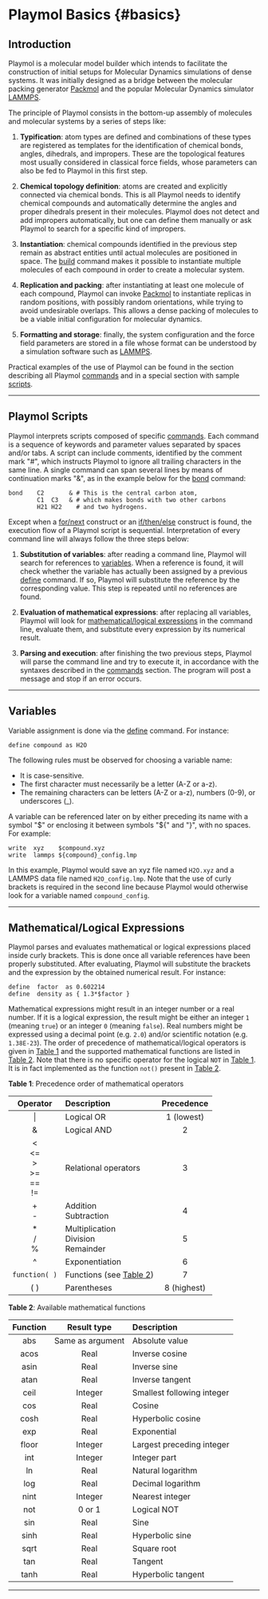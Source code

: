 Playmol Basics      {#basics}
==============

Introduction
----------------------------------------------------------------------------------------------------

Playmol is a molecular model builder which intends to facilitate the construction of initial setups
for Molecular Dynamics simulations of dense systems. It was initially designed as a bridge between
the molecular packing generator [Packmol] and the popular Molecular Dynamics simulator [LAMMPS].

The principle of Playmol consists in the bottom-up assembly of molecules and molecular systems by a
series of steps like:

1. __Typification__: atom types are defined and combinations of these types are registered as
templates for the identification of chemical bonds, angles, dihedrals, and impropers. These are the
topological features most usually considered in classical force fields, whose parameters can also be
fed to Playmol in this first step.

2. __Chemical topology definition__: atoms are created and explicitly connected via chemical bonds.
This is all Playmol needs to identify chemical compounds and automatically determine the angles and
proper dihedrals present in their molecules. Playmol does not detect and add impropers
automatically, but one can define them manually or ask Playmol to search for a specific kind of
impropers.

3. __Instantiation__: chemical compounds identified in the previous step remain as abstract entities
until actual molecules are positioned in space. The [build] command makes it possible to instantiate
multiple molecules of each compound in order to create a molecular system.

4. __Replication and packing__: after instantiating at least one molecule of each compound, Playmol
can invoke [Packmol] to instantiate replicas in random positions, with possibly random orientations,
while trying to avoid undesirable overlaps. This allows a dense packing of molecules to be a viable
initial configuration for molecular dynamics.

5. __Formatting and storage__: finally, the system configuration and the force field parameters are
stored in a file whose format can be understood by a simulation software such as [LAMMPS].

Practical examples of the use of Playmol can be found in the section describing all Playmol
[commands] and in a special section with sample [scripts].


----------------------------------------------------------------------------------------------------
Playmol Scripts
----------------------------------------------------------------------------------------------------

Playmol interprets scripts composed of specific [commands]. Each command is a sequence of keywords
and parameter values separated by spaces and/or tabs. A script can include comments, identified by
the comment mark "#", which instructs Playmol to ignore all trailing characters in the same line. A
single command can span several lines by means of continuation marks "&", as in the example below
for the [bond] command:

~~~~~~~~~~~~~~~~~~~~~~~~~~~~~~~~~~~~~~~~~~~~~~~~~~~~~~~~~~~~~~~~~~~~~~~~~~~~~~~~
bond	C2       & # This is the central carbon atom,
    	C1  C3   & # which makes bonds with two other carbons
    	H21 H22    # and two hydrogens.
~~~~~~~~~~~~~~~~~~~~~~~~~~~~~~~~~~~~~~~~~~~~~~~~~~~~~~~~~~~~~~~~~~~~~~~~~~~~~~~~

Except when a [for/next] construct or an [if/then/else] construct is found, the execution flow of a
Playmol script is sequential. Interpretation of every command line will always follow the three
steps below:

1. __Substitution of variables__: after reading a command line, Playmol will search for references
to [variables]. When a reference is found, it will check whether the variable has actually been
assigned by a previous [define] command. If so, Playmol will substitute the reference by the
corresponding value. This step is repeated until no references are found.

2. __Evaluation of mathematical expressions__: after replacing all variables, Playmol will look for
[mathematical/logical expressions](basics.html#math) in the command line, evaluate them, and substitute
every expression by its numerical result.

3. __Parsing and execution__: after finishing the two previous steps, Playmol will parse the command
line and try to execute it, in accordance with the syntaxes described in the [commands] section. The
program will post a message and stop if an error occurs.


----------------------------------------------------------------------------------------------------
<a name="variables"></a>
Variables
----------------------------------------------------------------------------------------------------

Variable assignment is done via the [define] command. For instance:

~~~~~~~~~~~~~~~~~~~~~~~~~~~~~~~~~~~~~~~~~~~~~~~~~~~~~~~~~~~~~~~~~~~~~~~~~~~~~~~~
define compound as H2O
~~~~~~~~~~~~~~~~~~~~~~~~~~~~~~~~~~~~~~~~~~~~~~~~~~~~~~~~~~~~~~~~~~~~~~~~~~~~~~~~

The following rules must be observed for choosing a variable name:

* It is case-sensitive.
* The first character must necessarily be a letter (A-Z or a-z).
* The remaining characters can be letters (A-Z or a-z), numbers (0-9), or underscores (_).

A variable can be referenced later on by either preceding its name with a symbol "$" or enclosing it
between symbols "${" and "}", with no spaces. For example:

~~~~~~~~~~~~~~~~~~~~~~~~~~~~~~~~~~~~~~~~~~~~~~~~~~~~~~~~~~~~~~~~~~~~~~~~~~~~~~~~
write  xyz    $compound.xyz
write  lammps ${compound}_config.lmp
~~~~~~~~~~~~~~~~~~~~~~~~~~~~~~~~~~~~~~~~~~~~~~~~~~~~~~~~~~~~~~~~~~~~~~~~~~~~~~~~

In this example, Playmol would save an xyz file named `H2O.xyz` and a LAMMPS data file named
`H2O_config.lmp`. Note that the use of curly brackets is required in the second line because Playmol
would otherwise look for a variable named `compound_config`.


----------------------------------------------------------------------------------------------------
<a name="math"></a>
Mathematical/Logical Expressions
----------------------------------------------------------------------------------------------------

Playmol parses and evaluates mathematical or logical expressions placed inside curly brackets. This
is done once all variable references have been properly substituted. After evaluating, Playmol will
substitute the brackets and the expression by the obtained numerical result. For instance:

~~~~~~~~~~~~~~~~~~~~~~~~~~~~~~~~~~~~~~~~~~~~~~~~~~~~~~~~~~~~~~~~~~~~~~~~~~~~~~~~
define  factor  as 0.602214
define  density as { 1.3*$factor }
~~~~~~~~~~~~~~~~~~~~~~~~~~~~~~~~~~~~~~~~~~~~~~~~~~~~~~~~~~~~~~~~~~~~~~~~~~~~~~~~

Mathematical expressions might result in an integer number or a real number. If it is a logical
expression, the result might be either an integer `1` (meaning `true`) or an integer `0` (meaning
`false`). Real numbers might be expressed using a decimal point (e.g. `2.0`) and/or scientific
notation (e.g. `1.38E-23`). The order of precedence of mathematical/logical operators is given in
[Table 1] and the supported mathematical functions are listed in [Table 2]. Note that there is no
specific operator for the logical `NOT` in [Table 1]. It is in fact implemented as the function
`not()` present in [Table 2].

<a name="Table_1"></a> **Table 1**: Precedence order of mathematical operators

| Operator                                 | Description                             | Precedence  |
|:----------------------------------------:|:----------------------------------------|:-----------:|
| \|                                       | Logical OR                              | 1 (lowest)  |
| \&                                       | Logical AND                             | 2           |
| < <br> <= <br> > <br> >= <br> == <br> != | Relational operators                    | 3           |
| + <br> -                                 | Addition<br>Subtraction                 | 4           |
| * <br> / <br> %                          | Multiplication<br>Division<br>Remainder | 5           |
| ^                                        | Exponentiation                          | 6           |
| `function( )`                            | Functions (see [Table 2])               | 7           |
| ( )                                      | Parentheses                             | 8 (highest) |

<a name="Table_2"></a> **Table 2**: Available mathematical functions

| Function | Result type      | Description                |
|:--------:|:----------------:|:---------------------------|
| abs      | Same as argument | Absolute value             |
| acos     | Real             | Inverse cosine             |
| asin     | Real             | Inverse sine               |
| atan     | Real             | Inverse tangent            |
| ceil     | Integer          | Smallest following integer |
| cos      | Real             | Cosine                     |
| cosh     | Real             | Hyperbolic cosine          |
| exp      | Real             | Exponential                |
| floor    | Integer          | Largest preceding integer  |
| int      | Integer          | Integer part               |
| ln       | Real             | Natural logarithm          |
| log      | Real             | Decimal logarithm          |
| nint     | Integer          | Nearest integer            |
| not      | 0 or 1           | Logical NOT                |
| sin      | Real             | Sine                       |
| sinh     | Real             | Hyperbolic sine            |
| sqrt     | Real             | Square root                |
| tan      | Real             | Tangent                    |
| tanh     | Real             | Hyperbolic tangent         |

----------------------------------------------------------------------------------------------------

<!-- Internal links -->
[Table 1]:		#Table_1
[Table 2]:		#Table_2
[variables]:		#variables

<!-- External links -->
[scripts]:		scripts.html
[commands]:		commands.html
[define]:		commands.html#define
[for/next]:		commands.html#for_next
[if/then/else]:		commands.html#if_then_else
[bond]:			commands.html#bond
[build]:		commands.html#build

[LAMMPS]:		http://lammps.sandia.gov
[Packmol]:		http://www.ime.unicamp.br/~martinez/packmol
[read_data]:		http://lammps.sandia.gov/doc/read_data.html
[xyz file format]:	http://openbabel.org/wiki/XYZ_(format)
[Packmol User's Guide]:	http://www.ime.unicamp.br/~martinez/packmol/quickguide/
[VMD]:			http://www.ks.uiuc.edu/Research/vmd/

